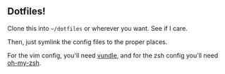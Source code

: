 ## Dotfiles!

Clone this into `~/dotfiles` or wherever you want. See if I care.

Then, just symlink the config files to the proper places.

For the vim config, you'll need [vundle](https://github.com/gmarik/vundle), and for the zsh config you'll need [oh-my-zsh](https://github.com/robbyrussell/oh-my-zsh).
